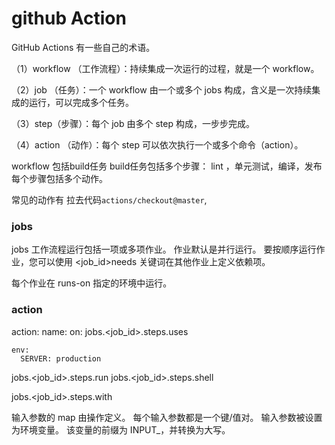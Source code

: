 # github Action



GitHub Actions 有一些自己的术语。

（1）workflow （工作流程）：持续集成一次运行的过程，就是一个 workflow。

（2）job （任务）：一个 workflow 由一个或多个 jobs 构成，含义是一次持续集成的运行，可以完成多个任务。

（3）step（步骤）：每个 job 由多个 step 构成，一步步完成。

（4）action （动作）：每个 step 可以依次执行一个或多个命令（action）。

workflow 包括build任务
build任务包括多个步骤： lint ，单元测试，编译，发布
每个步骤包括多个动作。

常见的动作有 拉去代码`actions/checkout@master`,
### jobs
jobs
工作流程运行包括一项或多项作业。 作业默认是并行运行。 要按顺序运行作业，您可以使用 <job_id>needs 关键词在其他作业上定义依赖项。

每个作业在 runs-on 指定的环境中运行。

### action
action:
name:
on:
jobs.<job_id>.steps.uses

```
env:
  SERVER: production
```

jobs.<job_id>.steps.run
jobs.<job_id>.steps.shell

jobs.<job_id>.steps.with

输入参数的 map 由操作定义。 每个输入参数都是一个键/值对。 输入参数被设置为环境变量。 该变量的前缀为 INPUT_，并转换为大写。